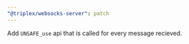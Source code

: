 ```yaml
---
"@triplex/websocks-server": patch
---
```


Add `UNSAFE_use` api that is called for every message recieved.
